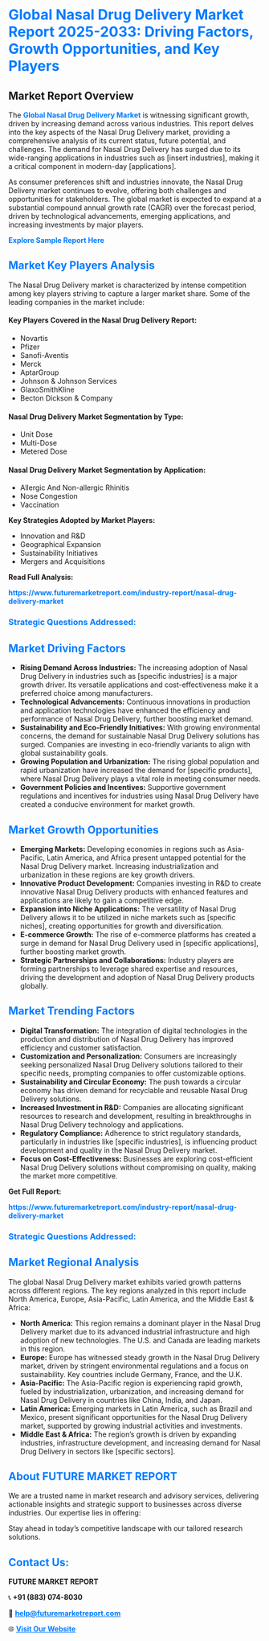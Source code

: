 <h1 style="color: #007BFF;">Global Nasal Drug Delivery Market Report 2025-2033: Driving Factors, Growth Opportunities, and Key Players</h1>

<section id="overview">
<h2>Market Report Overview</h2>
<p>The <a href="https://www.futuremarketreport.com/industry-report/nasal-drug-delivery-market" style="color: #007BFF; text-decoration: none;"><strong>Global Nasal Drug Delivery Market</strong></a> is witnessing significant growth, driven by increasing demand across various industries. This report delves into the key aspects of the Nasal Drug Delivery market, providing a comprehensive analysis of its current status, future potential, and challenges. The demand for Nasal Drug Delivery has surged due to its wide-ranging applications in industries such as [insert industries], making it a critical component in modern-day [applications].</p>
<p>As consumer preferences shift and industries innovate, the Nasal Drug Delivery market continues to evolve, offering both challenges and opportunities for stakeholders. The global market is expected to expand at a substantial compound annual growth rate (CAGR) over the forecast period, driven by technological advancements, emerging applications, and increasing investments by major players.</p>
</section>

<section id="overview">
<p><a href="https://www.futuremarketreport.com/request-sample/reportId=63696" style="color: #007BFF; text-decoration: none;"><strong>Explore Sample Report Here</strong></a></p>
</section>

<section id="key-players">
<h2 style="color: #007BFF;">Market Key Players Analysis</h2>
<p>The Nasal Drug Delivery market is characterized by intense competition among key players striving to capture a larger market share. Some of the leading companies in the market include:</p>
<h4>Key Players Covered in the Nasal Drug Delivery Report:</h4>
<ul><li>Novartis</li><li>Pfizer</li><li>Sanofi-Aventis</li><li>Merck</li><li>AptarGroup</li><li>Johnson &amp; Johnson Services</li><li>GlaxoSmithKline</li><li>Becton Dickson &amp; Company</li></ul>
<h4>Nasal Drug Delivery Market Segmentation by Type:</h4>
<ul><li>Unit Dose</li><li>Multi-Dose</li><li>Metered Dose</li></ul>

<h4>Nasal Drug Delivery Market Segmentation by Application:</h4>
<ul><li>Allergic And Non-allergic Rhinitis</li><li>Nose Congestion</li><li>Vaccination</li></ul>
<p><strong>Key Strategies Adopted by Market Players:</strong></p>
<ul>
<li>Innovation and R&D</li>
<li>Geographical Expansion</li>
<li>Sustainability Initiatives</li>
<li>Mergers and Acquisitions</li>
</ul>
</section>

<section>
<p><strong>Read Full Analysis: </strong></p><a href="https://www.futuremarketreport.com/industry-report/nasal-drug-delivery-market" style="color: #007BFF; text-decoration: none;"><strong>https://www.futuremarketreport.com/industry-report/nasal-drug-delivery-market</strong></a>
<h3 style="color: #007BFF;">Strategic Questions Addressed:</h3>
</section>

<section id="driving-factors">
<h2 style="color: #007BFF;">Market Driving Factors</h2>
<ul>
<li><strong>Rising Demand Across Industries:</strong> The increasing adoption of Nasal Drug Delivery in industries such as [specific industries] is a major growth driver. Its versatile applications and cost-effectiveness make it a preferred choice among manufacturers.</li>
<li><strong>Technological Advancements:</strong> Continuous innovations in production and application technologies have enhanced the efficiency and performance of Nasal Drug Delivery, further boosting market demand.</li>
<li><strong>Sustainability and Eco-Friendly Initiatives:</strong> With growing environmental concerns, the demand for sustainable Nasal Drug Delivery solutions has surged. Companies are investing in eco-friendly variants to align with global sustainability goals.</li>
<li><strong>Growing Population and Urbanization:</strong> The rising global population and rapid urbanization have increased the demand for [specific products], where Nasal Drug Delivery plays a vital role in meeting consumer needs.</li>
<li><strong>Government Policies and Incentives:</strong> Supportive government regulations and incentives for industries using Nasal Drug Delivery have created a conducive environment for market growth.</li>
</ul>
</section>

<section id="growth-opportunities">
<h2 style="color: #007BFF;">Market Growth Opportunities</h2>
<ul>
<li><strong>Emerging Markets:</strong> Developing economies in regions such as Asia-Pacific, Latin America, and Africa present untapped potential for the Nasal Drug Delivery market. Increasing industrialization and urbanization in these regions are key growth drivers.</li>
<li><strong>Innovative Product Development:</strong> Companies investing in R&D to create innovative Nasal Drug Delivery products with enhanced features and applications are likely to gain a competitive edge.</li>
<li><strong>Expansion into Niche Applications:</strong> The versatility of Nasal Drug Delivery allows it to be utilized in niche markets such as [specific niches], creating opportunities for growth and diversification.</li>
<li><strong>E-commerce Growth:</strong> The rise of e-commerce platforms has created a surge in demand for Nasal Drug Delivery used in [specific applications], further boosting market growth.</li>
<li><strong>Strategic Partnerships and Collaborations:</strong> Industry players are forming partnerships to leverage shared expertise and resources, driving the development and adoption of Nasal Drug Delivery products globally.</li>
</ul>
</section>

<section id="trending-factors">
<h2 style="color: #007BFF;">Market Trending Factors</h2>
<ul>
<li><strong>Digital Transformation:</strong> The integration of digital technologies in the production and distribution of Nasal Drug Delivery has improved efficiency and customer satisfaction.</li>
<li><strong>Customization and Personalization:</strong> Consumers are increasingly seeking personalized Nasal Drug Delivery solutions tailored to their specific needs, prompting companies to offer customizable options.</li>
<li><strong>Sustainability and Circular Economy:</strong> The push towards a circular economy has driven demand for recyclable and reusable Nasal Drug Delivery solutions.</li>
<li><strong>Increased Investment in R&D:</strong> Companies are allocating significant resources to research and development, resulting in breakthroughs in Nasal Drug Delivery technology and applications.</li>
<li><strong>Regulatory Compliance:</strong> Adherence to strict regulatory standards, particularly in industries like [specific industries], is influencing product development and quality in the Nasal Drug Delivery market.</li>
<li><strong>Focus on Cost-Effectiveness:</strong> Businesses are exploring cost-efficient Nasal Drug Delivery solutions without compromising on quality, making the market more competitive.</li>
</ul>
</section>

<section>
<p><strong>Get Full Report: </strong></p><a href="https://www.futuremarketreport.com/industry-report/nasal-drug-delivery-market" style="color: #007BFF; text-decoration: none;"><strong>https://www.futuremarketreport.com/industry-report/nasal-drug-delivery-market</strong></a>
<h3 style="color: #007BFF;">Strategic Questions Addressed:</h3>
</section>


<section id="regional-analysis">
<h2 style="color: #007BFF;">Market Regional Analysis</h2>
<p>The global Nasal Drug Delivery market exhibits varied growth patterns across different regions. The key regions analyzed in this report include North America, Europe, Asia-Pacific, Latin America, and the Middle East & Africa:</p>
<ul>
<li><strong>North America:</strong> This region remains a dominant player in the Nasal Drug Delivery market due to its advanced industrial infrastructure and high adoption of new technologies. The U.S. and Canada are leading markets in this region.</li>
<li><strong>Europe:</strong> Europe has witnessed steady growth in the Nasal Drug Delivery market, driven by stringent environmental regulations and a focus on sustainability. Key countries include Germany, France, and the U.K.</li>
<li><strong>Asia-Pacific:</strong> The Asia-Pacific region is experiencing rapid growth, fueled by industrialization, urbanization, and increasing demand for Nasal Drug Delivery in countries like China, India, and Japan.</li>
<li><strong>Latin America:</strong> Emerging markets in Latin America, such as Brazil and Mexico, present significant opportunities for the Nasal Drug Delivery market, supported by growing industrial activities and investments.</li>
<li><strong>Middle East & Africa:</strong> The region’s growth is driven by expanding industries, infrastructure development, and increasing demand for Nasal Drug Delivery in sectors like [specific sectors].</li>
</ul>
</section>

<footer>
<h2 style="color: #007BFF;">About FUTURE MARKET REPORT</h2>
<p>We are a trusted name in market research and advisory services, delivering actionable insights and strategic support to businesses across diverse industries. Our expertise lies in offering:</p>

<p>Stay ahead in today’s competitive landscape with our tailored research solutions.</p>

<h2 style="color: #007BFF;">Contact Us:</h2>
<p><strong>FUTURE MARKET REPORT</strong></p>
<p>📞 <strong>+91 (883) 074-8030</strong></p>
<p>📧 <strong><a href="mailto:help@futuremarketreport.com" style="color: #007BFF;">help@futuremarketreport.com</a></strong></p>
<p>🌐 <strong><a href="https://www.futuremarketreport.com/" style="color: #007BFF;">Visit Our Website</a></strong></p>
</footer>